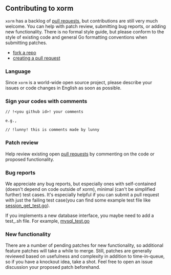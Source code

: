 ## Contributing to xorm

`xorm` has a backlog of [pull requests](https://help.github.com/articles/using-pull-requests), but contributions are still very
much welcome. You can help with patch review, submitting bug reports,
or adding new functionality. There is no formal style guide, but
please conform to the style of existing code and general Go formatting
conventions when submitting patches.

* [fork a repo](https://help.github.com/articles/fork-a-repo)
* [creating a pull request ](https://help.github.com/articles/creating-a-pull-request)

### Language

Since `xorm` is a world-wide open source project, please describe your issues or code changes in English as soon as possible.

### Sign your codes with comments
```
// !<you github id>! your comments

e.g.,

// !lunny! this is comments made by lunny
```

### Patch review

Help review existing open [pull requests](https://help.github.com/articles/using-pull-requests) by commenting on the code or
proposed functionality.

### Bug reports

We appreciate any bug reports, but especially ones with self-contained
(doesn't depend on code outside of xorm), minimal (can't be simplified
further) test cases. It's especially helpful if you can submit a pull
request with just the failing test case(you can find some example test file like [session_get_test.go](https://github.com/jqiris/xorm/blob/master/session_get_test.go)).

If you implements a new database interface, you maybe need to add a test_<databasename>.sh file.
For example, [mysql_test.go](https://github.com/jqiris/xorm/blob/master/test_mysql.sh)

### New functionality

There are a number of pending patches for new functionality, so
additional feature patches will take a while to merge. Still, patches
are generally reviewed based on usefulness and complexity in addition
to time-in-queue, so if you have a knockout idea, take a shot. Feel
free to open an issue discussion your proposed patch beforehand.
